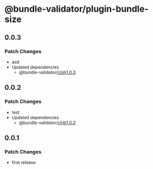 # @bundle-validator/plugin-bundle-size

## 0.0.3

### Patch Changes

- asd
- Updated dependencies
  - @bundle-validator/cli@1.0.3

## 0.0.2

### Patch Changes

- test
- Updated dependencies
  - @bundle-validator/cli@1.0.2

## 0.0.1

### Patch Changes

- first release
